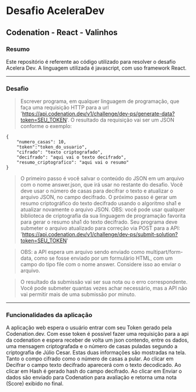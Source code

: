 # Desafio AceleraDev
## Codenation - React - Valinhos

### Resumo
Este repositório é referente ao código utilizado para resolver o desafio Acelera Dev.
A linguagem utilizada é javascript, com uso framework React.

----------------------------------------------------------------------------------------------------------------------------------------

### Desafio
> Escrever programa, em qualquer linguagem de programação, que faça uma requisição HTTP para a url 'https://api.codenation.dev/v1/challenge/dev-ps/generate-data?token=SEU_TOKEN'. O resultado da requisição vai ser um JSON conforme o exemplo:

```
{
	"numero_casas": 10,
	"token":"token_do_usuario",
	"cifrado": "texto criptografado",
	"decifrado": "aqui vai o texto decifrado",
	"resumo_criptografico": "aqui vai o resumo"
}
```

> O primeiro passo é você salvar o conteúdo do JSON em um arquivo com o nome answer.json, que irá usar no restante do desafio. Você deve usar o número de casas para decifrar o texto e atualizar o arquivo JSON, no campo decifrado. O próximo passo é gerar um resumo criptográfico do texto decifrado usando o algoritmo sha1 e atualizar novamente o arquivo JSON. OBS: você pode usar qualquer biblioteca de criptografia da sua linguagem de programação favorita para gerar o resumo sha1 do texto decifrado. Seu programa deve submeter o arquivo atualizado para correção via POST para a API: 'https://api.codenation.dev/v1/challenge/dev-ps/submit-solution?token=SEU_TOKEN'

>OBS: a API espera um arquivo sendo enviado como multipart/form-data, como se fosse enviado por um formulário HTML, com um campo do tipo file com o nome answer. Considere isso ao enviar o arquivo.

>O resultado da submissão vai ser sua nota ou o erro correspondente. Você pode submeter quantas vezes achar necessário, mas a API não vai permitir mais de uma submissão por minuto.


----------------------------------------------------------------------------------------------------------------------------------------

### Funcionalidades da aplicação

 A aplicação web espera o usuário entrar com seu Token gerado pela Codenation.dev. Com esse token é possível fazer uma requisição para a api da codenation e espera receber de volta um json contendo, entre os dados, uma mensagem criptografada e o número de casas puladas segundo a criptografia de Júlio Cesar. Estas duas informações são mostradas na tela. Tanto o compo cifrado como o número de casas a pular.
 Ao clicar em Decifrar o campo texto decifrado aparecerá com o texto decodicado.
 Ao clicar em Hash é gerado hash do campo decifrado.
 Ao clicar em Enviar o dados são enviado para Codenation para avaliação e retorna uma nota (Score) exibido no final.
